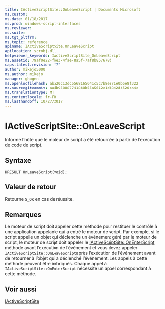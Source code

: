 ```yaml
---
title: IActiveScriptSite::OnLeaveScript | Documents Microsoft
ms.custom: 
ms.date: 01/18/2017
ms.prod: windows-script-interfaces
ms.reviewer: 
ms.suite: 
ms.tgt_pltfrm: 
ms.topic: reference
apiname: IActiveScriptSite.OnLeaveScript
apilocation: scrobj.dll
helpviewer_keywords: IActiveScriptSite_OnLeaveScript
ms.assetid: 79af0e22-fbe3-4fae-8a5f-7af8b857678d
caps.latest.revision: "7"
author: mikejo5000
ms.author: mikejo
manager: ghogen
ms.openlocfilehash: aba20c13dc5568165641c5c7b8e871e0b5e8f322
ms.sourcegitcommit: aadb9588877418b8b55a5612c1d3842d4520ca4c
ms.translationtype: MT
ms.contentlocale: fr-FR
ms.lasthandoff: 10/27/2017
---
```

# <a name="iactivescriptsiteonleavescript"></a>IActiveScriptSite::OnLeaveScript
Informe l’hôte que le moteur de script a été retournée à partir de l’exécution de code de script.  
  
## <a name="syntax"></a>Syntaxe  
  
```  
HRESULT OnLeaveScript(void);  
```  
  
## <a name="return-value"></a>Valeur de retour  
 Retourne `S_OK` en cas de réussite.  
  
## <a name="remarks"></a>Remarques  
 Le moteur de script doit appeler cette méthode pour restituer le contrôle à une application appelante qui a entré le moteur de script. Par exemple, si le script appelle un objet qui déclenche un événement géré par le moteur de script, le moteur de script doit appeler le [IActiveScriptSite::OnEnterScript](../../winscript/reference/iactivescriptsite-onenterscript.md) méthode avant l’exécution de l’événement et vous devez appeler `IActiveScriptSite::OnLeaveScript`après l’exécution de l’événement avant de retourner à l’objet qui a déclenché l’événement. Les appels à cette méthode peuvent être imbriqués. Chaque appel à `IActiveScriptSite::OnEnterScript` nécessite un appel correspondant à cette méthode.  
  
## <a name="see-also"></a>Voir aussi  
 [IActiveScriptSite](../../winscript/reference/iactivescriptsite.md)
